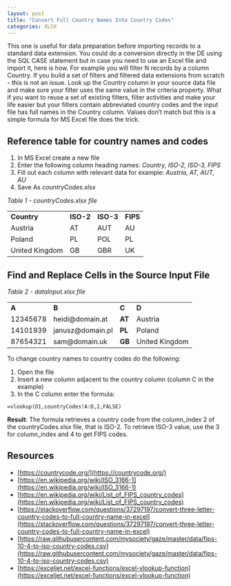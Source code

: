 ```yaml
---
layout: post
title: "Convert Full Country Names Into Country Codes"
categories: XLSX
---
```


This one is useful for data preparation before importing records to a standard data extension. You could do a conversion directly in the DE using the SQL CASE statement but in case you need to use an Excel file and import it, here is how. For example you will filter N records by a column Country. If you build a set of filters and filtered data extensions from scratch - this is not an issue. Look up the Country column in your source data file and make sure your filter uses the same value in the criteria property. What if you want to reuse a set of existing filters, filter activities and make your life easier but your filters contain abbreviated country codes and the input file has full names in the Country column. Values don’t match but this is a simple formula for MS Excel file does the trick. 


## Reference table for country names and codes



1. In MS Excel create a new file
2. Enter the following column heading names: _Country, ISO-2, ISO-3, FIPS_
3. Fill out each column with relevant data for example: _Austria, AT, AUT, AU_
4. Save As _countryCodes.xlsx_

_Table 1 - countryCodes.xlsx file_


<table>
  <tr>
   <td><strong>Country</strong>
   </td>
   <td><strong>ISO-2</strong>
   </td>
   <td><strong>ISO-3</strong>
   </td>
   <td><strong>FIPS</strong>
   </td>
  </tr>
  <tr>
   <td>Austria
   </td>
   <td>AT
   </td>
   <td>AUT
   </td>
   <td>AU
   </td>
  </tr>
  <tr>
   <td>Poland
   </td>
   <td>PL
   </td>
   <td>POL
   </td>
   <td>PL
   </td>
  </tr>
  <tr>
   <td>United Kingdom
   </td>
   <td>GB
   </td>
   <td>GBR
   </td>
   <td>UK
   </td>
  </tr>
</table>



## Find and Replace Cells in the Source Input File

_Table 2 - dataInput.xlsx file_


<table>
  <tr>
   <td><strong>A</strong>
   </td>
   <td><strong>B</strong>
   </td>
   <td><strong>C</strong>
   </td>
   <td><strong>D</strong>
   </td>
  </tr>
  <tr>
   <td>12345678
   </td>
   <td>heidi@domain.at
   </td>
   <td><strong>AT</strong>
   </td>
   <td>Austria
   </td>
  </tr>
  <tr>
   <td>14101939
   </td>
   <td>janusz@domain.pl
   </td>
   <td><strong>PL</strong>
   </td>
   <td>Poland
   </td>
  </tr>
  <tr>
   <td>87654321
   </td>
   <td>sam@domain.uk
   </td>
   <td><strong>GB</strong>
   </td>
   <td>United Kingdom
   </td>
  </tr>
</table>


To change country names to country codes do the following:



1. Open the file
2. Insert a new column adjacent to the country column (column C in the example)
3. In the C column enter the formula:

```
=vlookup(D1,countryCodes!A:D,2,FALSE)
```



**Result**: The formula retrieves a country code from the column_index 2 of the countryCodes.xlsx file, that is ISO-2. To retrieve ISO-3 value, use the 3 for column_index and 4 to get FIPS codes.


## Resources



*   [https://countrycode.org/](https://countrycode.org/)
*   [https://en.wikipedia.org/wiki/ISO_3166-1](https://en.wikipedia.org/wiki/ISO_3166-1)
*   [https://en.wikipedia.org/wiki/List_of_FIPS_country_codes](https://en.wikipedia.org/wiki/List_of_FIPS_country_codes)
*   [https://stackoverflow.com/questions/37297197/convert-three-letter-country-codes-to-full-country-name-in-excel](https://stackoverflow.com/questions/37297197/convert-three-letter-country-codes-to-full-country-name-in-excel)
*   [https://raw.githubusercontent.com/mysociety/gaze/master/data/fips-10-4-to-iso-country-codes.csv](https://raw.githubusercontent.com/mysociety/gaze/master/data/fips-10-4-to-iso-country-codes.csv) 
*   [https://exceljet.net/excel-functions/excel-vlookup-function](https://exceljet.net/excel-functions/excel-vlookup-function)